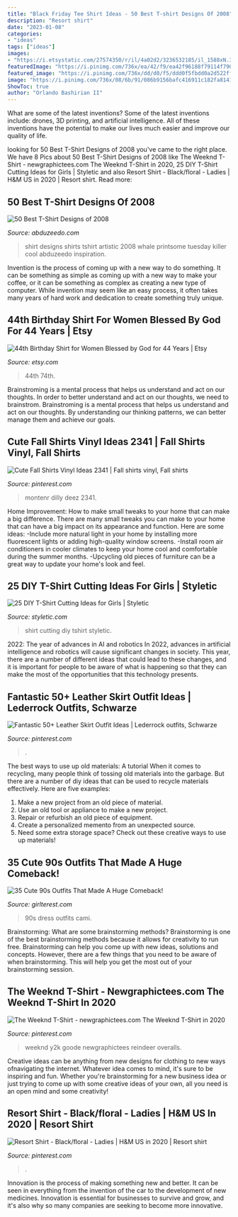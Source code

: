 ```yaml
---
title: "Black Friday Tee Shirt Ideas - 50 Best T-shirt Designs Of 2008"
description: "Resort shirt"
date: "2023-01-08"
categories:
- "ideas"
tags: ["ideas"]
images:
- "https://i.etsystatic.com/27574350/r/il/4a02d2/3236532185/il_1588xN.3236532185_8g1w.jpg"
featuredImage: "https://i.pinimg.com/736x/ea/42/f9/ea42f96188f79114f79076397cdc7857.jpg"
featured_image: "https://i.pinimg.com/736x/dd/d0/f5/ddd0f5fbdd0a2d522ff7707aed82d75f.jpg"
image: "https://i.pinimg.com/736x/08/6b/91/086b9156bafc416911c182fa81417fcc.jpg"
ShowToc: true
author: "Orlando Bashirian II"
---
```



What are some of the latest inventions?
Some of the latest inventions include: drones, 3D printing, and artificial intelligence. All of these inventions have the potential to make our lives much easier and improve our quality of life.

	

		
looking for 50 Best T-Shirt Designs of 2008 you've came to the right place. We have 8 Pics about 50 Best T-Shirt Designs of 2008 like The Weeknd T-Shirt - newgraphictees.com The Weeknd T-Shirt in 2020, 25 DIY T-Shirt Cutting Ideas for Girls | Styletic and also Resort Shirt - Black/floral - Ladies | H&amp;M US in 2020 | Resort shirt. Read more:
		
    
## 50 Best T-Shirt Designs Of 2008

<img loading=lazy src="http://imgs.abduzeedo.com/files/articles/50-best-t-shirt-designs-2008/25889_21_1.jpg" onerror="this.onerror=null;this.src='https://tse2.mm.bing.net/th?id=OIP.BBzhfEiCwbS5WYZsM3XwtQHaHC&amp;pid=15.1';" alt="50 Best T-Shirt Designs of 2008">

_Source: abduzeedo.com_

>shirt designs shirts tshirt artistic 2008 whale printsome tuesday killer cool abduzeedo inspiration. 

	

Invention is the process of coming up with a new way to do something. It can be something as simple as coming up with a new way to make your coffee, or it can be something as complex as creating a new type of computer. While invention may seem like an easy process, it often takes many years of hard work and dedication to create something truly unique.

    
## 44th Birthday Shirt For Women Blessed By God For 44 Years | Etsy

<img loading=lazy src="https://i.etsystatic.com/27574350/r/il/4a02d2/3236532185/il_1588xN.3236532185_8g1w.jpg" onerror="this.onerror=null;this.src='https://tse3.mm.bing.net/th?id=OIP.Re4QG3hYPRzbok6QVIq1DwHaHa&amp;pid=15.1';" alt="44th Birthday Shirt for Women Blessed by God for 44 Years | Etsy">

_Source: etsy.com_

>44th 74th. 

	

Brainstroming is a mental process that helps us understand and act on our thoughts.
In order to better understand and act on our thoughts, we need to brainstrom. Brainstroming is a mental process that helps us understand and act on our thoughts. By understanding our thinking patterns, we can better manage them and achieve our goals.

    
## Cute Fall Shirts Vinyl Ideas 2341 | Fall Shirts Vinyl, Fall Shirts

<img loading=lazy src="https://i.pinimg.com/736x/ea/42/f9/ea42f96188f79114f79076397cdc7857.jpg" onerror="this.onerror=null;this.src='https://tse3.mm.bing.net/th?id=OIP.8_fr3_itvK-PSlVJtxb0iAAAAA&amp;pid=15.1';" alt="Cute Fall Shirts Vinyl Ideas 2341 | Fall shirts vinyl, Fall shirts">

_Source: pinterest.com_

>montenr dilly deez 2341. 

	

Home Improvement: How to make small tweaks to your home that can make a big difference.
There are many small tweaks you can make to your home that can have a big impact on its appearance and function. Here are some ideas: 
-Include more natural light in your home by installing more fluorescent lights or adding high-quality window screens. 
-Install room air conditioners in cooler climates to keep your home cool and comfortable during the summer months. 
-Upcycling old pieces of furniture can be a great way to update your home's look and feel.

    
## 25 DIY T-Shirt Cutting Ideas For Girls | Styletic

<img loading=lazy src="https://styletic.com/wp-content/uploads/2014/11/diy-tshirt-cutting-ideas/13-white-t-shirt-cutting.jpg" onerror="this.onerror=null;this.src='https://tse2.mm.bing.net/th?id=OIP.C9qucQRicgAfY3Z0SawUuQHaLH&amp;pid=15.1';" alt="25 DIY T-Shirt Cutting Ideas for Girls | Styletic">

_Source: styletic.com_

>shirt cutting diy tshirt styletic. 

	

2022: The year of advances in AI and robotics
In 2022, advances in artificial intelligence and robotics will cause significant changes in society. This year, there are a number of different ideas that could lead to these changes, and it is important for people to be aware of what is happening so that they can make the most of the opportunities that this technology presents.

    
## Fantastic 50+ Leather Skirt Outfit Ideas | Lederrock Outfits, Schwarze

<img loading=lazy src="https://i.pinimg.com/736x/dd/d0/f5/ddd0f5fbdd0a2d522ff7707aed82d75f.jpg" onerror="this.onerror=null;this.src='https://tse3.mm.bing.net/th?id=OIP.-zzxHD3XUUpCBvYqr17I_gHaLa&amp;pid=15.1';" alt="Fantastic 50+ Leather Skirt Outfit Ideas | Lederrock outfits, Schwarze">

_Source: pinterest.com_

>. 

	

The best ways to use up old materials: A tutorial
When it comes to recycling, many people think of tossing old materials into the garbage. But there are a number of diy ideas that can be used to recycle materials effectively. Here are five examples:
1. Make a new project from an old piece of material.
2. Use an old tool or appliance to make a new project.
3. Repair or refurbish an old piece of equipment. 
4. Create a personalized memento from an unexpected source.
5. Need some extra storage space? Check out these creative ways to use up materials!

    
## 35 Cute 90s Outfits That Made A Huge Comeback!

<img loading=lazy src="http://girlterest.com/wp-content/uploads/2017/05/7-The-Cami-Dress.jpg" onerror="this.onerror=null;this.src='https://tse4.mm.bing.net/th?id=OIP.UcOvAciwHslwLQkxyReXowHaLG&amp;pid=15.1';" alt="35 Cute 90s Outfits That Made A Huge Comeback!">

_Source: girlterest.com_

>90s dress outfits cami. 

	

Brainstorming: What are some brainstorming methods?
Brainstorming is one of the best brainstorming methods because it allows for creativity to run free. Brainstorming can help you come up with new ideas, solutions and concepts. However, there are a few things that you need to be aware of when brainstorming. This will help you get the most out of your brainstorming session.

    
## The Weeknd T-Shirt - Newgraphictees.com The Weeknd T-Shirt In 2020

<img loading=lazy src="https://i.pinimg.com/736x/9e/70/64/9e7064437e582edaaab531909ecc9f78.jpg" onerror="this.onerror=null;this.src='https://tse4.mm.bing.net/th?id=OIP.MarMKqsWWA4f-qJwCNLSFwHaKL&amp;pid=15.1';" alt="The Weeknd T-Shirt - newgraphictees.com The Weeknd T-Shirt in 2020">

_Source: pinterest.com_

>weeknd y2k goode newgraphictees reindeer overalls. 

	

Creative ideas can be anything from new designs for clothing to new ways ofnavigating the internet. Whatever idea comes to mind, it's sure to be inspiring and fun. Whether you're brainstorming for a new business idea or just trying to come up with some creative ideas of your own, all you need is an open mind and some creativity!

    
## Resort Shirt - Black/floral - Ladies | H&amp;M US In 2020 | Resort Shirt

<img loading=lazy src="https://i.pinimg.com/736x/08/6b/91/086b9156bafc416911c182fa81417fcc.jpg" onerror="this.onerror=null;this.src='https://tse1.mm.bing.net/th?id=OIP.RZNf9SrSyDboFA5BlOzK3AHaLH&amp;pid=15.1';" alt="Resort Shirt - Black/floral - Ladies | H&amp;M US in 2020 | Resort shirt">

_Source: pinterest.com_

>. 

	

Innovation is the process of making something new and better. It can be seen in everything from the invention of the car to the development of new medicines. Innovation is essential for businesses to survive and grow, and it's also why so many companies are seeking to become more innovative.

